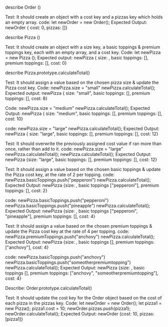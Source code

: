 describe Order ()

Test: It should create an object with a cost key and a pizzas key which holds an empty array.
code: let newOrder = new Order();
Expected Output: newOrder { cost: 0, pizzas: []}

describe Pizza ()

Test: It should create an object with a size key, a basic toppings & premium toppings key, each with an empty array, and a cost key.
Code: let newPizza = new Pizza ();
Expected output: newPizza { size: , basic toppings: [], premium toppings: [], cost: 0}


describe Pizza.prototype.calculateTotal()

Test: It should assign a value based on the chosen pizza size & update the Pizza cost key.
Code: 
newPizza.size = "small"
newPizza.calculateTotal();
Expected output: newPizza { size: "small", basic toppings: [], premium toppings: [], cost: 8}

Code: 
newPizza.size = "medium"
newPizza.calculateTotal();
Expected Output: newPizza { size: "medium", basic toppings: [], premium toppings: [], cost: 10}

code: 
newPizza.size = "large"
newPizza.calculateTotal();
Expected Output: newPizza { size: "large", basic toppings: [], premium toppings: [], cost: 12}

Test: It should overwrite the previously assigned cost value if ran more than once, rather than add to it.
code: newPizza.size = "large"
newPizza.calculateTotal();
newPizza.calculateTotal();
Expected Output: newPizza {size: "large", basic toppings: [], premium toppings: [], cost: 12}

Test: It should assign a value based on the chosen basic toppings & update the Pizza cost key, at the rate of 2 per topping.
code: newPizza.basicToppings.push("pepperoni")
newPizza.calculateTotal();
Expected Output: newPizza {size: , basic toppings ["pepperoni"], premium toppings: [], cost: 2}

code: newPizza.basicToppings.push("pepperoni")
newPizza.basicToppings.push("pineapple")
newPizza.calculateTotal();
Expected Output: newPizza {size: , basic toppings ["pepperoni", "pineapple"], premium toppings: [], cost: 4}

Test: It should assign a value based on the chosen premium toppings & update the Pizza cost key at the rate of 4 per topping.
code: newPizza.premiumToppings.push("anchovy")
newPizza.calculateTotal();
Expected Output: newPizza {size: , basic toppings [], premium toppings: ["anchovy"], cost: 4}

code: newPizza.basicToppings.push("anchovy")
newPizza.basicToppings.push("someotherpremiumtopping")
newPizza.calculateTotal();
Expected Output: newPizza {size: , basic toppings [], premium toppings: ["anchovy", "someotherpremiumtopping"], cost: 4}


Describe: Order.prototype.calculateTotal()

Test: It should update the cost key for the Order object based on the cost of each pizza in the pizzas key.
Code: 
let newOrder = new Order();
let pizza1 = new Pizza();
pizza1.cost = 10;
newOrder.pizzas.push(pizza1);
newOrder.calculateTotal();
Expected Output: newOrder {cost: 10, pizzas: [pizza1]}
